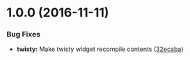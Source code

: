 <a name="1.0.0"></a>
# 1.0.0 (2016-11-11)


### Bug Fixes

* **twisty:** Make twisty widget recompile contents ([32ecaba](https://github.com/ibm-cio-london/angular-northstar/commit/32ecaba))



